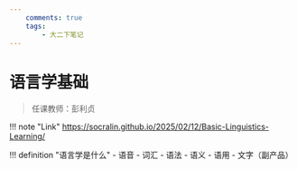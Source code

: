 ```yaml
---
    comments: true
    tags:
        - 大二下笔记
---
```


# 语言学基础

> 任课教师：彭利贞

!!! note "Link"
    <https://socralin.github.io/2025/02/12/Basic-Linguistics-Learning/>

!!! definition "语言学是什么"
    - 语音
    - 词汇
    - 语法
    - 语义
    - 语用
    - 文字（副产品）

